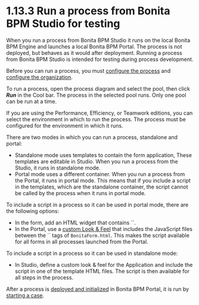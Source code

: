 # 1.13.3 Run a process from Bonita BPM Studio for testing

When you run a process from Bonita BPM Studio it runs on the local Bonita BPM Engine and 
launches a local Bonita BPM Portal. The process is not deployed, but behaves as it would 
after deployment. Running a process from Bonita BPM Studio is intended for testing during 
process development.


Before you can run a process, you must [configure the process](/configuring-process-bonita-bpm-studio-0) 
and [configure the organization](/organization-management-bonita-bpm-studio-0).


To run a process, open the process diagram and select the pool, then click **_Run_** in the Cool bar. The process in the selected pool runs. Only one pool can be run at a time.

If you are using the Performance, Efficiency, or Teamwork editions, you can select the environment in which to run the process. The 
process must be configured for the environment in which it runs.


There are two modes in which you can run a process, standalone and portal:

* Standalone mode uses templates to contain the form application, These templates are editable in Studio. When you run a process from the Studio, it runs in standalone mode.
* Portal mode uses a different container. When you run a process from the Portal, it runs in portal mode.
This means that if you include a script in the templates, which are the standalone container, the script cannot be called by the process when it runs in portal mode.

To include a script in a process so it can be used in portal mode, there are the following options:


* In the form, add an HTML widget that contains ``.
* In the Portal, use a [custom Look & Feel](/managing-look-feel-1) that includes the JavaScript files between the `` tags of `BonitaForm.html`. 
This makes the script available for all forms in all processes launched from the Portal. 


To include a script in a process so it can be used in standalone mode:

* In Studio, define a custom look & feel for the Application and include the script in one of the template HTML files. The script is then available for all steps in the process.

After a process is [deployed and initialized](/processes-0) in Bonita BPM Portal, it is run by [starting a case](/cases-3).